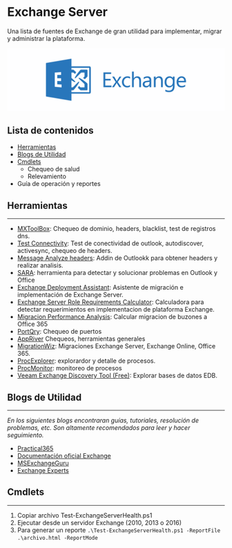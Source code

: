 Exchange Server
=======================================================================
Una lista de fuentes de Exchange de gran utilidad para implementar, migrar y administrar la plataforma.

![Exchange Server](https://github.com/yin-yang/Exchange/blob/master/resources/exchange.png)

## Lista de contenidos

* [Herramientas](https://github.com/yin-yang/Exchange/#Herramientas)
* [Blogs de Utilidad](https://github.com/yin-yang/Exchange/#Blogs-de-utilidad)
* [Cmdlets](https://github.com/yin-yang/Exchange/#Cmdlets)
  * Chequeo de salud
  * Relevamiento
* Guía de operación y reportes

## Herramientas

---

* [MXToolBox](https://mxtoolbox.com/): Chequeo de dominio, headers, blacklist, test de registros dns.
* [Test Connectivity](https://www.testconnectivity.microsoft.com/): Test de conectividad de outlook, autodiscover, activesync, chequeo de headers.
* [Message Analyze headers](https://appsource.microsoft.com/en-us/product/office/WA104005406): Addin de Outlookk para obtener headers y realizar analisis.
* [SARA](https://diagnostics.outlook.com/#/): herramienta para detectar y solucionar problemas en Outlook y Office
* [Exchange Deployment Assistant](https://docs.microsoft.com/en-us/exchange/exchange-deployment-assistant?view=exchserver-2019): Asistente de migración e implementación de Exchange Server.
* [Exchange Server Role Requirements Calculator](https://gallery.technet.microsoft.com/Exchange-2013-Server-Role-f8a61780): Calculadora para detectar requerimientos en implementacion de plataforma Exchange.
* [Migracion Performance Analysis](https://blogs.technet.microsoft.com/exchange/2014/03/24/mailbox-migration-performance-analysis/): Calcular migracion de buzones a Office 365
* [PortQry](https://www.microsoft.com/en-us/download/details.aspx?id=24009): Chequeo de puertos
* [AppRiver](https://tools.appriver.com/) Chequeos, herramientas generales
* [MigrationWiz](https://www.bittitan.com/migrationwiz/why-migrationwiz/): Migraciones Exchange Server, Exchange Online, Office 365.
* [ProcExplorer](https://docs.microsoft.com/en-us/sysinternals/downloads/process-explorer): explorardor y detalle de procesos.
* [ProcMonitor](https://docs.microsoft.com/en-us/sysinternals/downloads/procmon): monitoreo de procesos
* [Veeam Exchange Discovery Tool (Free)](https://www.veeam.com/blog/how-to-free-exchange-discovery-tool-helps-admin.html>): Explorar bases de datos EDB.

## Blogs de Utilidad

---
*En los siguientes blogs encontraran guías, tutoriales, resolución de problemas, etc. Son altamente recomendados para leer y hacer seguimiento.*

* [Practical365](https://practical365.com)
* [Documentación oficial Exchange](https://docs.microsoft.com/en-us/exchange/) 
* [MSExchangeGuru](http://msexchangeguru.com/)
* [Exchange Experts](https://www.experts-exchange.com/)

## Cmdlets

---

1. Copiar archivo Test-ExchangeServerHealth.ps1
2. Ejecutar desde un servidor Exchange (2010, 2013 o 2016)
3. Para generar un reporte
   `.\Test-ExchangeServerHealth.ps1 -ReportFile .\archivo.html -ReportMode`